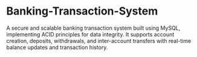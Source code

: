 # Banking-Transaction-System
A secure and scalable banking transaction system built using MySQL, implementing ACID principles for data integrity. It supports account creation, deposits, withdrawals, and inter-account transfers with real-time balance updates and transaction history.

